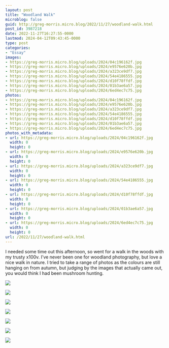 ```yaml
---
layout: post
title: "Woodland Walk"
microblog: false
guid: http://greg-morris.micro.blog/2022/11/27/woodland-walk.html
post_id: 3987218
date: 2022-11-27T16:27:55-0000
lastmod: 2024-04-12T09:43:45-0000
type: post
categories:
- "Essay"
images:
- https://greg-morris.micro.blog/uploads/2024/04c196162f.jpg
- https://greg-morris.micro.blog/uploads/2024/e9576e620b.jpg
- https://greg-morris.micro.blog/uploads/2024/a323ce9df7.jpg
- https://greg-morris.micro.blog/uploads/2024/54e4186555.jpg
- https://greg-morris.micro.blog/uploads/2024/d10f78ffdf.jpg
- https://greg-morris.micro.blog/uploads/2024/01b3ae6a57.jpg
- https://greg-morris.micro.blog/uploads/2024/6ed4ec7c75.jpg
photos:
- https://greg-morris.micro.blog/uploads/2024/04c196162f.jpg
- https://greg-morris.micro.blog/uploads/2024/e9576e620b.jpg
- https://greg-morris.micro.blog/uploads/2024/a323ce9df7.jpg
- https://greg-morris.micro.blog/uploads/2024/54e4186555.jpg
- https://greg-morris.micro.blog/uploads/2024/d10f78ffdf.jpg
- https://greg-morris.micro.blog/uploads/2024/01b3ae6a57.jpg
- https://greg-morris.micro.blog/uploads/2024/6ed4ec7c75.jpg
photos_with_metadata:
- url: https://greg-morris.micro.blog/uploads/2024/04c196162f.jpg
  width: 0
  height: 0
- url: https://greg-morris.micro.blog/uploads/2024/e9576e620b.jpg
  width: 0
  height: 0
- url: https://greg-morris.micro.blog/uploads/2024/a323ce9df7.jpg
  width: 0
  height: 0
- url: https://greg-morris.micro.blog/uploads/2024/54e4186555.jpg
  width: 0
  height: 0
- url: https://greg-morris.micro.blog/uploads/2024/d10f78ffdf.jpg
  width: 0
  height: 0
- url: https://greg-morris.micro.blog/uploads/2024/01b3ae6a57.jpg
  width: 0
  height: 0
- url: https://greg-morris.micro.blog/uploads/2024/6ed4ec7c75.jpg
  width: 0
  height: 0
url: /2022/11/27/woodland-walk.html
---
```

I needed some time out this afternoon, so went for a walk in the woods with my trusty x100v. I’ve never been one for woodland photography, but love a nice walk in nature. I tried to take a range of photos as the colours are still hanging on from autumn, but judging by the images that actually came out, you would think I had been mushroom hunting.

![](https://greg-morris.micro.blog/uploads/2024/04c196162f.jpg)

![](https://greg-morris.micro.blog/uploads/2024/e9576e620b.jpg)

![](https://greg-morris.micro.blog/uploads/2024/a323ce9df7.jpg)

![](https://greg-morris.micro.blog/uploads/2024/54e4186555.jpg)

![](https://greg-morris.micro.blog/uploads/2024/d10f78ffdf.jpg)

![](https://greg-morris.micro.blog/uploads/2024/01b3ae6a57.jpg)

![](https://greg-morris.micro.blog/uploads/2024/6ed4ec7c75.jpg)
